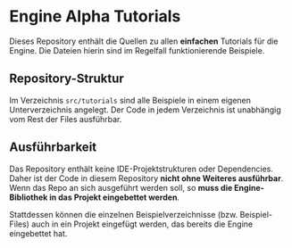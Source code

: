 Engine Alpha Tutorials
==================

Dieses Repository enthält die Quellen zu allen **einfachen** Tutorials für die Engine.
Die Dateien hierin sind im Regelfall funktionierende Beispiele.




Repository-Struktur 
--------------------

Im Verzeichnis `src/tutorials` sind alle Beispiele in einem eigenen Unterverzeichnis angelegt. 
Der Code in jedem Verzeichnis ist unabhängig vom Rest der Files ausführbar.


Ausführbarkeit
------
Das Repository enthält keine IDE-Projektstrukturen oder Dependencies. 
Daher ist der Code in diesem Repository **nicht ohne Weiteres ausführbar**.
Wenn das Repo an sich ausgeführt werden soll, so **muss die Engine-Bibliothek in das Projekt eingebettet werden**.

Stattdessen können die einzelnen Beispielverzeichnisse (bzw. Beispiel-Files) auch in ein Projekt eingefügt werden,
das bereits die Engine eingebettet hat.